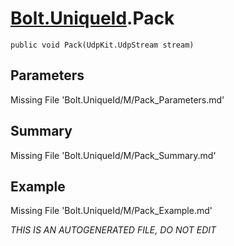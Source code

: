 # [Bolt.UniqueId](Types/Bolt.UniqueId.md).Pack
`public void Pack(UdpKit.UdpStream stream)`
## Parameters
Missing File 'Bolt.UniqueId/M/Pack_Parameters.md'
## Summary
Missing File 'Bolt.UniqueId/M/Pack_Summary.md'
## Example
Missing File 'Bolt.UniqueId/M/Pack_Example.md'

*THIS IS AN AUTOGENERATED FILE, DO NOT EDIT*
